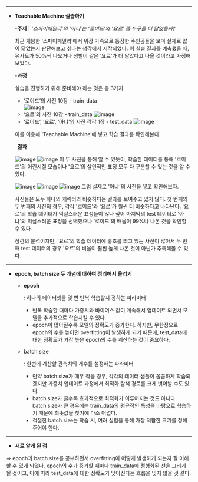-------------------------
- **Teachable Machine 실습하기**

    -**주제** | *‘스파이패밀리’의 ‘아냐’는 ‘로이드’와 ‘요르’ 중 누구를 더 닮았을까?*
    
    최근 개봉한 ‘스파이패밀리’에서 위장 가족으로 등장한 주인공들을 보며 실제로 많이 닮았는지 판단해보고 싶다는 생각에서 시작되었다.
    이 실습 결과를 예측했을 때, 유사도가 50%씩 나오거나 성별이 같은 ‘요르’가 더 닮았다고 나올 것이라고 가정해보았다.
    
    -**과정**
    
    실습을 진행하기 위해 준비해야 하는 것은 총 3가지
    
    - ‘로이드’의 사진 10장 - train_data    
    ![image](https://github.com/sejongsmarcle/2024_Spring_SMARCLE_Snaegi_Study/assets/146776617/cc1356ba-da95-4a30-9f4c-f73f541da560)
    - ‘요르’의 사진 10장 - train_data
    ![image](https://github.com/sejongsmarcle/2024_Spring_SMARCLE_Snaegi_Study/assets/146776617/8553448f-7e12-48af-b5ba-6b5555102473)
    - ‘로이드’, ‘요르’, ‘아냐’의 사진 각각 1장 - test_data
    ![image](https://github.com/sejongsmarcle/2024_Spring_SMARCLE_Snaegi_Study/assets/146776617/50dfb36a-36ad-4c78-b554-08abada19f6c)
    
    이를 이용해 ‘Teachable Machine’에 넣고 학습 결과를 확인해본다.
    
    -**결과**
    
    ![image](https://github.com/sejongsmarcle/2024_Spring_SMARCLE_Snaegi_Study/assets/146776617/f4d5a34b-5f6f-4f4e-a1ca-3a0bee4bc4fc)
    ![image](https://github.com/sejongsmarcle/2024_Spring_SMARCLE_Snaegi_Study/assets/146776617/64f2eacb-4299-403d-9e6e-308310a3bf60)
    이 두 사진을 통해 알 수 있듯이, 학습한 데이터를 통해 '로이드'의 어린시절 모습이나 '요르'의 살인적인 표정 모두 다 구분할 수 있는 것을 알 수 있다.
    
    ![image](https://github.com/sejongsmarcle/2024_Spring_SMARCLE_Snaegi_Study/assets/146776617/bf3c953a-3d6b-40dd-9b84-67f2d1e7aef3)
    ![image](https://github.com/sejongsmarcle/2024_Spring_SMARCLE_Snaegi_Study/assets/146776617/cd831dfb-da6a-4afe-8e64-bbaa0da7c2a6)
    ![image](https://github.com/sejongsmarcle/2024_Spring_SMARCLE_Snaegi_Study/assets/146776617/ad51e3e7-df27-4fee-bc9e-5164ed2f01e7)
    그럼 실제로 '아냐'의 사진을 넣고 확인해보자.

    사진들은 모두 하나의 캐릭터와 비슷하다는 결과를 보여주고 있지 않다. 첫 번째와 두 번째의 사진의 경우, 각각 '로이드'와 '요르'가 훨씬 더 비슷하다고 나타난다.
    '요르'의 학습 데이터가 익살스러운 표정들이 많나 싶어 마지막의 test 데이터로 '아냐'의 익살스러운 표정을 선택했으나 '로이드'의 배울이 99%나 나온 것을 확인할 수 있다.

    잠깐의 분석이지만, '요르'의 학습 데이터에 홍조를 띄고 있는 사진이 많아서 두 번째 test 데이터의 경우 '요르'의 비율이 훨씬 높게 나온 것이 아닌가 추측해볼 수 있다.

-------------------------

* **epoch, batch size 두 개념에 대하여 정리해서 올리기**

  - **epoch**
    
    : 하나의 데이터셋을 몇 번 반복 학습할지 정하는 파라미터
    
    - 반복 학습할 때마다 가중치와 바이어스 값이 계속해서 업데이트 되면서 모델을 추가적으로 학습시킬 수 있다.
    - epoch이 많아질수록 모델의 정확도가 증가한다. 하지만, 무한정으로 epoch의 수를 높이면 overfitting이 발생하게 되기 때문에, test_data에 대한 정확도가 가장 높은 epoch의 수를 계산하는 것이 중요하다.
    
  - batch size
    
    : 한번에 계산할 관측치의 개수를 설정하는 파라미터
    
    - 만약 batch size가 매우 작을 경우, 각각의 데이터 샘플이 꼼꼼하게 학습되겠지만 가중치 업데이트 과정에서 최적화 탐색 경로를 크게 벗어날 수도 있다.
    - batch size가 클수록 효과적으로 최적화가 이루어지는 것도 아니다. batch size가 큰 경우에는 train_data의 평균적인 특성을 바탕으로 학습하기 때문에 최솟값을 찾기에 다소 어렵다.
    - 적절한 batch size는 학습 시, 여러 실험을 통해 가장 적합한 크기를 정해주어야 한다.

-------------------------

* **새로 알게 된 점**

⇒ epoch과 batch size를 공부하면서 overfitting이 어떻게 발생하게 되는지 잘 이해할 수 있게 되었다. 
epoch의 수가 증가할 때마다 train_data에 정형화된 선을 그리게 될 것이고, 이에 따라 test_data에 대한 정확도가 낮아진다는 흐름을 잊지 않을 것 같다.
